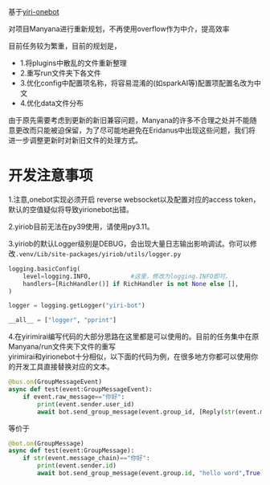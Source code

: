 基于[yiri-onebot](https://github.com/YiriMiraiProject/YiriOneBot)

对项目Manyana进行重新规划，不再使用overflow作为中介，提高效率



目前任务较为繁重，目前的规划是，
- 1.将plugins中散乱的文件重新整理
- 2.重写run文件夹下各文件
- 3.优化config中配置项名称，将容易混淆的(如sparkAI等)配置项配置名改为中文
- 4.优化data文件分布

由于原先需要考虑到更新的新旧兼容问题，Manyana的许多不合理之处并不能随意更改而只能被迫保留，为了尽可能地避免在Eridanus中出现这些问题，我们将进一步调整更新时对新旧文件的处理方式。

# 开发注意事项
1.注意,onebot实现必须开启 reverse websocket以及配置对应的access token，默认的空值疑似将导致yirionebot出错。

2.yiriob目前无法在py39使用，请使用py3.11。

3.yiriob的默认Logger级别是DEBUG，会出现大量日志输出影响调试。你可以修改`.venv/Lib/site-packages/yiriob/utils/logger.py`
```python
logging.basicConfig(
    level=logging.INFO,           #这里，修改为logging.INFO即可。
    handlers=[RichHandler()] if RichHandler is not None else [],
)

logger = logging.getLogger("yiri-bot")

__all__ = ["logger", "pprint"]
```

4.在yirimirai编写代码的大部分思路在这里都是可以使用的。目前的任务集中在原Manyana/run文件夹下文件的重写<br>
yirimirai和yirionebot十分相似，以下面的代码为例，在很多地方你都可以使用你的开发工具直接替换对应的文本。
```python
@bus.on(GroupMessageEvent)
async def test(event:GroupMessageEvent):
    if event.raw_message=="你好":
        print(event.sender.user_id)
        await bot.send_group_message(event.group_id, [Reply(str(event.message_id)), Text("hello word")]) #Reply(str(event.message_id))即为引用
```
等价于
```python
@bot.on(GroupMessage)
async def test(event:GroupMessage):
    if str(event.message_chain)=="你好":
        print(event.sender.id)
        await bot.send_group_message(event.group.id, "hello word",True)
```
